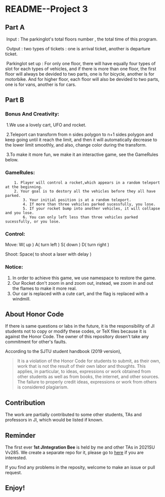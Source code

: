 # README--Project 3

## Part A

​		Input : The parkinglot's total floors number , the total time of this program.

​		Output : two types of tickets : one is arrival ticket, another is departure ticket.

​		Parkinglot set up : For only one floor, there will have equally four types of slot for each types of vehicles, and if there is more than one floor, the first floor will always be devided to two parts, one is for bicycle, another is for motorbike. And for higher floor, each floor will also be devided to two parts, one is for vans, another is for cars.

## Part B

### Bonus And Creativity:

​		1.We use a lovely cart, UFO and rocket.

​		2.Teleport can transform from n sides polygon to n+1 sides polygon and keep going until it reach the limit, and then it will automatically decrease to the lower limit smoothly, and also, change color during the transform.

​		3.To make it more fun, we make it an interactive game, see the GameRules below.

### GameRules:

		1. Player will control a rocket,which appears in a random teleport at the beginning.
		2. Your goal is to destory all the vehicles before they all have parked.
     		3. Your initial position is at a random teleport.
     		4. If more than three vehicles parked sucessfully, you lose.
     		5. If your rocket bump into another vehicles, it will collapse and you lose.
     		6. You can only left less than three vehicles parked sucessfully, or you lose.

### Control:

Move: W( up ) A( turn left ) S( down ) D( turn right ) 

Shoot: Space( to shoot a laser with delay ) 

### Notice:

1. In order to achieve this game, we use namespace to restore the game.
2. Our Rocket don't zoom in and zoom out, instead, we zoom in and out the flames to make it more real.
3. Our car is replaced with a cute cart, and the flag is replaced with a windmill.

## About Honor Code

If there is same questions or labs in the future, it is the responsibility of JI students not to copy or modify these codes, or TeX files because it is against the Honor Code. The owner of this repository dosen't take any commitment for other's faults.

According to the SJTU student handbook (2019 version),

> It is a violation of the Honor Code for students to submit, as their own, work that is not the result of their own labor and thoughts. This applies, in particular, to ideas, expressions or work obtained from other students as well as from books, the internet, and other sources. The failure to properly credit ideas, expressions or work from others is considered plagiarism.

## Contribution

The work are partially contributed to some other students, TAs and professors in JI, which would be listed if known.

## Reminder

The first ever **1st JIntegration Bee** is held by me and other TAs in 2021SU Vv285. We create a separate repo for it, please go to [here](https://github.com/sleepymalc/UM-JI-IntegrationBee) if you are interested.

If you find any problems in the reposity, welcome to make an issue or pull request.

## Enjoy!
